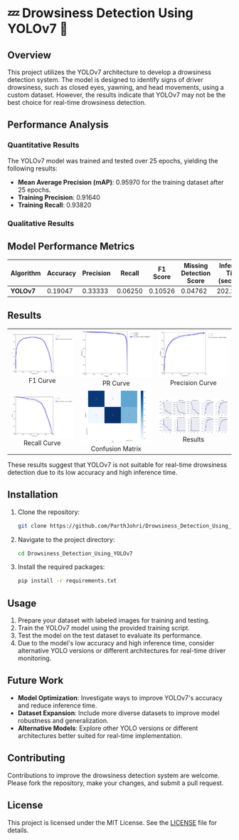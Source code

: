 # 💤 Drowsiness Detection Using YOLOv7 🚙

## Overview
This project utilizes the YOLOv7 architecture to develop a drowsiness detection system. The model is designed to identify signs of driver drowsiness, such as closed eyes, yawning, and head movements, using a custom dataset. However, the results indicate that YOLOv7 may not be the best choice for real-time drowsiness detection.

## Performance Analysis
### Quantitative Results
The YOLOv7 model was trained and tested over 25 epochs, yielding the following results:

- **Mean Average Precision (mAP)**: 0.95970 for the training dataset after 25 epochs.
- **Training Precision**: 0.91640
- **Training Recall**: 0.93820

### Qualitative Results

## Model Performance Metrics
| Algorithm | Accuracy | Precision | Recall | F1 Score | Missing Detection Score | Inference Time (seconds) |
|-----------|----------|-----------|--------|----------|-------------------------|--------------------------|
| **YOLOv7**    | 0.19047  | 0.33333   | 0.06250| 0.10526  | 0.04762                 | 202.21893                |

## Results
<table>
  <tr>
    <td style="text-align: center;">
      <img src="https://github.com/ParthJohri/Drowsiness_Detection_Using_YOLOv7/blob/main/results/F1_curve.png" alt="F1 Curve" style="width: 400px;">
      <br>F1 Curve
    </td>
    <td style="text-align: center;">
      <img src="https://github.com/ParthJohri/Drowsiness_Detection_Using_YOLOv7/blob/main/results/PR_curve.png" alt="PR Curve" style="width: 400px;">
      <br>PR Curve
    </td>
    <td style="text-align: center;">
      <img src="https://github.com/ParthJohri/Drowsiness_Detection_Using_YOLOv7/blob/main/results/P_curve.png" alt="Precision Curve" style="width: 400px;">
      <br>Precision Curve
    </td>
  </tr>
  <tr>
    <td style="text-align: center;">
      <img src="https://github.com/ParthJohri/Drowsiness_Detection_Using_YOLOv7/blob/main/results/R_curve.png" alt="Recall Curve" style="width: 400px;">
      <br>Recall Curve
    </td>
    <td style="text-align: center;">
      <img src="https://github.com/ParthJohri/Drowsiness_Detection_Using_YOLOv7/blob/main/results/confusion_matrix.png" alt="Confusion Matrix" style="width: 400px;">
      <br>Confusion Matrix
    </td>
    <td style="text-align: center;">
      <img src="https://github.com/ParthJohri/Drowsiness_Detection_Using_YOLOv7/blob/main/results/results.png" alt="Results" style="width: 400px;">
      <br>Results
    </td>
  </tr>
</table>

These results suggest that YOLOv7 is not suitable for real-time drowsiness detection due to its low accuracy and high inference time.

## Installation
1. Clone the repository:
   ```sh
   git clone https://github.com/ParthJohri/Drowsiness_Detection_Using_YOLOv7.git
   ```
2. Navigate to the project directory:
   ```sh
   cd Drowsiness_Detection_Using_YOLOv7
   ```
3. Install the required packages:
   ```sh
   pip install -r requirements.txt
   ```

## Usage
1. Prepare your dataset with labeled images for training and testing.
2. Train the YOLOv7 model using the provided training script.
3. Test the model on the test dataset to evaluate its performance.
4. Due to the model's low accuracy and high inference time, consider alternative YOLO versions or different architectures for real-time driver monitoring.

## Future Work
- **Model Optimization**: Investigate ways to improve YOLOv7's accuracy and reduce inference time.
- **Dataset Expansion**: Include more diverse datasets to improve model robustness and generalization.
- **Alternative Models**: Explore other YOLO versions or different architectures better suited for real-time implementation.

## Contributing
Contributions to improve the drowsiness detection system are welcome. Please fork the repository, make your changes, and submit a pull request.

## License
This project is licensed under the MIT License. See the [LICENSE](LICENSE) file for details.

